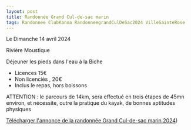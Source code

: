 ```yaml
---
layout: post
title: Randonnée Grand Cul-de-sac marin
tags: Randonnee ClubKanoa RandonneegrandCulDeSac2024 VilleSainteRose
---
```


Le Dimanche 14 avril 2024

Rivière Moustique

Déjeuner les pieds dans l'eau à la Biche

* Licences 15€
* Non licenciés , 20€
* Inclus le repas, hors boissons

ATTENTION : le parcours de 14km, sera effectué en trois étapes de 45mn environ, et nécessite, outre la pratique du kayak, de bonnes aptitudes physiques

[Télécharger l'annonce de la randonnée Grand Cul-de-sac marin 2024](/assets/Kanoa/2024-randonnee-grand-cul-de-sac.jpeg))
